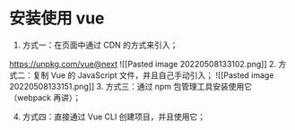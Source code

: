 # 安装使用 vue
1.  方式一：在页面中通过 CDN 的方式来引入； 
<script src=" https://unpkg.com/vue@next"></script>
https://unpkg.com/vue@next
![[Pasted image 20220508133102.png]]
2.  方式二：复制 Vue 的 JavaScript 文件，并且自己手动引入； 
![[Pasted image 20220508133151.png]]
3.  方式三：通过 npm 包管理工具安装使用它（webpack 再讲）； 

4.  方式四：直接通过 Vue CLI 创建项目，并且使用它；

